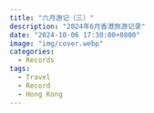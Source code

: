 ```yaml
---
title: "六月游记（三）"
description: "2024年6月香港旅游记录"
date: "2024-10-06 17:30:00+0800"
image: "img/cover.webp"
categories:
  - Records
tags:
  - Travel
  - Record
  - Hong Kong
---
```

